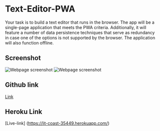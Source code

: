 # Text-Editor-PWA
Your task is to build a text editor that runs in the browser. The app will be a single-page application that meets the PWA criteria. Additionally, it will feature a number of data persistence techniques that serve as redundancy in case one of the options is not supported by the browser. The application will also function offline.

## Screenshot

![Webpage screenshot](../Text-Editor-PWA/client/src/images/Screen%20Shot%202022-10-28%20at%202.49.52%20PM%20(2).png)
![Webpage screenshot](../Text-Editor-PWA/client/src/images/install-app.png)

## Github link
[Link](https://github.com/Christilato/Text-Editor-PWA)

## Heroku Link
[Live-link] (https://lit-coast-35449.herokuapp.com/)